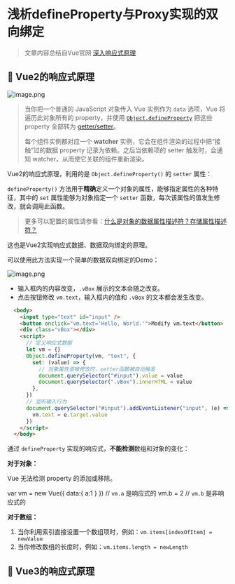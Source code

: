 # 浅析defineProperty与Proxy实现的双向绑定

> 文章内容总结自Vue官网 [深入响应式原理](https://cn.vuejs.org/v2/guide/reactivity.html#%E5%A6%82%E4%BD%95%E8%BF%BD%E8%B8%AA%E5%8F%98%E5%8C%96)

## 🔰 Vue2的响应式原理

![image.png](https://v2.cn.vuejs.org/images/data.png)

> 当你把一个普通的 JavaScript 对象传入 Vue 实例作为 `data` 选项，Vue 将遍历此对象所有的 property，并使用 [`Object.defineProperty`](https://developer.mozilla.org/zh-CN/docs/Web/JavaScript/Reference/Global_Objects/Object/defineProperty) 把这些 property 全部转为 [getter/setter](https://developer.mozilla.org/zh-CN/docs/Web/JavaScript/Guide/Working_with_Objects#%E5%AE%9A%E4%B9%89_getters_%E4%B8%8E_setters)。
> 
> 每个组件实例都对应一个 **watcher** 实例，它会在组件渲染的过程中把“接触”过的数据 property 记录为依赖。之后当依赖项的 setter 触发时，会通知 watcher，从而使它关联的组件重新渲染。

Vue2的响应式原理，利用的是 `Object.defineProperty()` 的 `setter` 属性：

`defineProperty()` 方法用于**精确**定义一个对象的属性，能够指定属性的各种特征，其中的 `set` 属性能够为对象指定一个 `setter` 函数，每次该属性的值发生修改，就会调用此函数。

> 更多可以配置的属性请参看：[什么是对象的数据属性描述符？存储属性描述符？](https://juejin.cn/post/7088335075061792782)

这也是Vue2实现响应式数据、数据双向绑定的原理。

可以使用此方法实现一个简单的数据双向绑定的Demo：

![image.png](https://p9-juejin.byteimg.com/tos-cn-i-k3u1fbpfcp/f241135dbeb04e829fe6897c2e418aa2~tplv-k3u1fbpfcp-watermark.image?)

* 输入框内的内容改变，`.vBox` 展示的文本会随之改变。
* 点击按钮修改 `vm.text`，输入框内的值和 `.vBox` 的文本都会发生改变。

```html
  <body>
    <input type="text" id="input" />
    <button onclick="vm.text='Hello, World.'">Modify vm.text</button>
    <div class="vBox"></div>
    <script>
      // 定义响应式数据
      let vm = {}
      Object.defineProperty(vm, "text", {
        set: (value) => {
          // 对象属性值被修改时，setter函数被自动触发
          document.querySelector("#input").value = value
          document.querySelector(".vBox").innerHTML = value
        },
      })
      // 监听输入行为
      document.querySelector("#input").addEventListener("input", (e) => {
        vm.text = e.target.value
      })
    </script>
  </body>
```

通过 `defineProperty` 实现的响应式，**不能检测**数组和对象的变化：

**对于对象：**

Vue 无法检测 property 的添加或移除。

var vm = new Vue({ data:{ a:1 } }) // `vm.a` 是响应式的 vm.b = 2 // `vm.b` 是非响应式的

**对于数组：**

1. 当你利用索引直接设置一个数组项时，例如：`vm.items[indexOfItem] = newValue`
2. 当你修改数组的长度时，例如：`vm.items.length = newLength`

## 🔰 Vue3的响应式原理
